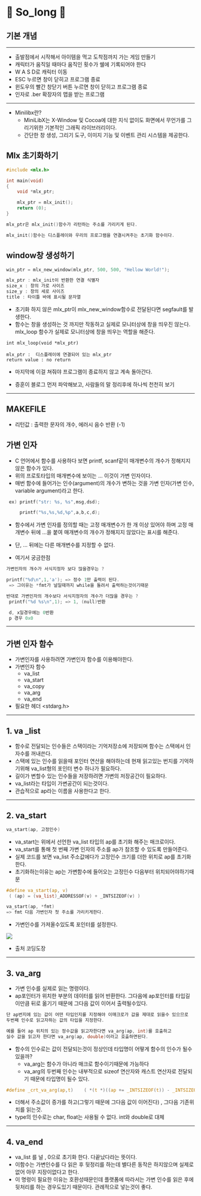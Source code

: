 # **🦑 So_long 🦑**

## **기본 개념**

---

- 출발점에서 시작해서 아이템을 먹고 도착점까지 가는 게임 만들기
- 캐릭터가 움직일 때마다 움직인 횟수가 쉘에 기록되어야 한다
- W A S D로 캐릭터 이동
- ESC 누르면 창이 닫히고 프로그램 종료
- 윈도우의 빨간 창닫기 버튼 누르면 창이 닫히고 프로그램 종료
- 인자로 .ber 확장자의 맵을 받는 프로그램

---

- Minilibx란?
  - MiniLibX는 X-Window 및 Cocoa에 대한 지식 없이도 화면에서 무언가를 그리기위한 기본적인 그래픽 라이브러리이다.
  - 간단한 창 생성, 그리기 도구, 이미지 기능 및 이벤트 관리 시스템을 제공한다.

## Mlx 초기화하기

```c
#include <mlx.h>

int main(void)
{
	void *mlx_ptr;

	mlx_ptr = mlx_init();
	return (0);
}

mlx_ptr은 mlx_init()함수가 리턴하는 주소를 가리키게 된다.

mlx_init()함수는 디스플레이와 우리의 프로그램을 연결시켜주는 초기화 함수이다.
```

## window창 생성하기

```c
win_ptr = mlx_new_window(mlx_ptr, 500, 500, "Hellow World!");

mlx_ptr : mlx_init이 반환한 연결 식별자
size_x : 창의 가로 사이즈
size_y : 창의 세로 사이즈
title : 타이틀 바에 표시될 문자열

```

- 초기화 하지 않은 mlx_ptr이 mlx_new_window함수로 전달된다면 segfault를 발생한다.
- 함수는 창을 생성하는 것 까지만 작동하고 실제로 모니터상에 창을 띄우진 않는다. mlx_loop 함수가 실제로 모니터상에 창을 띄우는 역할을 해준다.

```
int mlx_loop(void *mlx_ptr)

mlx_ptr :  디스플레이에 연결되어 있는 mlx_ptr
return value : no return
```

- 마지막에 이걸 쳐줘야 프로그램이 종료하지 않고 계속 돌아간다.

- 증훈이 블로그 먼저 파악해보고, 사람들의 말 정리후에 하나씩 천천히 보기

---

## MAKEFILE

- 리턴값 : 출력한 문자의 개수, 에러시 음수 반환 (-1)

## 가변 인자

- C 언어에서 함수를 사용하다 보면 printf, scanf같이 매개변수의 개수가 정해지지 않은 함수가 있다.
- 위의 프로토타입의 매개변수에 보이는 ... 이것이 가변 인자이다.
- 매번 함수에 들어가는 인수(argument)의 개수가
  변하는 것을 가변 인자(가변 인수, variable argument)라고 한다.

```c
 ex) printf("str: %s, %s",msg,dsd);

     printf("%s,%s,%d,%p",a,b,c,d);
```

- 함수에서 가변 인자를 정의할 때는 고정 매개변수가 한 개 이상 있어야 하며
  고정 매개변수 뒤에 ...을 붙여 매개변수의 개수가 정해지지 않았다는 표시를 해준다.
- 단, ... 뒤에는 다른 매개변수를 지정할 수 없다.

- 여기서 궁금한점

```c
가변인자의 개수가 서식지정자 보다 많을경우는 ?

printf("%d\n",1,'a'); => 정수 1만 출력이 된다.
 => 그이유는 *fmt가 널일때까지 while을 돌려서 출력하는것이기때문

반대로 가변인자의 개수보다 서식지정자의 개수가 더많을 경우는 ?
 printf("%d %s\n",1); => 1, (null)반환

 d, x일경우에는 0반환
 p 경우 0x0

```

---

## 가변 인자 함수

- 가변인자를 사용하려면 가변인자 함수를 이용해야한다.
- 가변인자 함수
  - va_list
  - va_start
  - va_copy
  - va_arg
  - va_end
- 필요한 헤더 <stdarg.h>

---

## 1. va \_list

- 함수로 전달되는 인수들은 스택이라는 기억저장소에 저장되며 함수는 스택에서 인자수를 꺼내쓴다.
- 스택에 있는 인수를 읽을때 포인터 연산을 해야하는데 현재 읽고있는 번지를 기억하기위해 va_list형의 포인터 변수 하나가 필요하다.
- 길이가 변할수 있는 인수들을 저장하려면 가변의 저장공간이 필요하다.
- va_list라는 타입이 가변공간이 되는것이다.
- 관습적으로 ap라는 이름을 사용한다고 한다.

---

## 2. va_start

```c
va_start(ap, 고정인수)
```

- va_start는 위에서 선언한 va_list 타입의 ap를 초기화 해주는 매크로이다.
- va_start를 통해 첫 번째 가변 인자의 주소를 ap가 참조할 수 있도록 만들어준다.
- 실제 코드를 보면 va_list 주소값에다가 고정인수 크기를 더한 위치로 ap를 초기화한다.
- 초기화하는이유는 ap는 가변함수에 들어오는 고정인수 다음부터 위치되어야하기때문

```c
#define va_start(ap, v)
 ( (ap) = (va_list)_ADDRESSOF(v) + _INTSIZEOF(v) )

va_start(ap, *fmt)
=> fmt 다음 가변인자 첫 주소를 가리키게한다.

```

- 가변인수를 가져올수있도록 포인터를 설정한다.

![](https://dojang.io/pluginfile.php/641/mod_page/content/30/unit66-1.png)

- 출처 코딩도장

---

## 3. va_arg

- 가변 인수를 실제로 읽는 명령이다.
- ap포인터가 위치한 부분의 데이터를 읽어 반환한다.
  그다음에 ap포인터를 타입길이만큼 뒤로 옮기기 때문에 그다음 값이 이어서 출력될수있다.

```c
단 ap번지에 있는 값이 어떤 타입인지를 지정해야 이매크로가 값을 제대로 읽을수 있으므로
두번째 인수로 읽고자하는 값의 타입을 지정한다.

예를 들어 ap 위치의 있는 정수값을 읽고자한다면 va_arg(ap, int)를 호출하고
실수 값을 읽고자 한다면 va_arg(ap, double)이라고 호출하면된다.
```

- 함수의 인수로는 값이 전달되는것이 정상인데 타입명이 어떻게 함수의 인수가 될수 있을까?
  - va_arg는 함수가 아니라 매크로 함수이기때문에 가능하다
  - va_arg의 두번째 인수는 내부적으로 sizeof 연산자와 캐스트 연산자로 전달되기 때문에
    타입명이 될수 있다.

```c
#define _crt_va_arg(ap,t)    ( *(t *)((ap += _INTSIZEOF(t)) - _INTSIZEOF(t)) )
```

- 더해서 주소값이 증가를 하고(그렇기 때문에 그다음 값이 이어진다) , 그다음 기존위치를 읽는것.
- type의 인수로는 char, float는 사용될 수 없다. int와 double로 대체

---

## 4. va_end

- va_list 를 널 , 0으로 초기화 한다. 다끝났다라는 뜻이다.
- 이함수는 가변인수를 다 읽은 후 뒷정리를 하는데 별다른 동작은 하지않으며
  실제로 없어 아무 지장이없다고 한다.
- 이 명령이 필요한 이유는 호환성때문인데 플랫폼에 따라서는 가변 인수를 읽은 후에 뒷처리를 하는 경우도있기 때문이다. 관례적으로 넣는것이 좋다.
